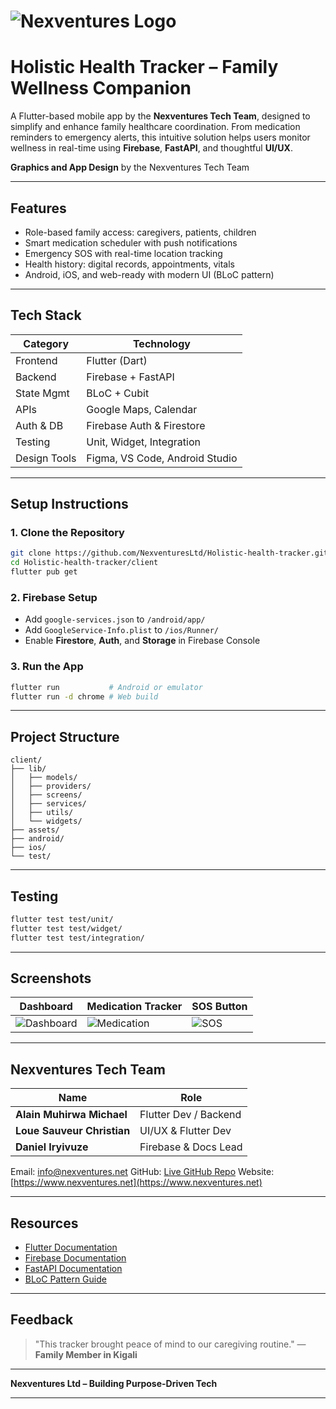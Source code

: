 # ![Nexventures Logo](https://github.com/user-attachments/assets/6d96fe51-d566-4fb7-acb1-cacc764af8a4)


# **Holistic Health Tracker – Family Wellness Companion**

A Flutter-based mobile app by the **Nexventures Tech Team**, designed to simplify and enhance family healthcare coordination. From medication reminders to emergency alerts, this intuitive solution helps users monitor wellness in real-time using **Firebase**, **FastAPI**, and thoughtful **UI/UX**.

**Graphics and App Design** by the Nexventures Tech Team

---

## **Features**

- Role-based family access: caregivers, patients, children  
- Smart medication scheduler with push notifications  
- Emergency SOS with real-time location tracking  
- Health history: digital records, appointments, vitals  
- Android, iOS, and web-ready with modern UI (BLoC pattern)

---

## **Tech Stack**

| Category     | Technology                     |
| ------------ | ------------------------------ |
| Frontend     | Flutter (Dart)                 |
| Backend      | Firebase + FastAPI             |
| State Mgmt   | BLoC + Cubit                   |
| APIs         | Google Maps, Calendar          |
| Auth & DB    | Firebase Auth & Firestore      |
| Testing      | Unit, Widget, Integration      |
| Design Tools | Figma, VS Code, Android Studio |

---

## **Setup Instructions**

### 1. Clone the Repository

```bash
git clone https://github.com/NexventuresLtd/Holistic-health-tracker.git
cd Holistic-health-tracker/client
flutter pub get
````

### 2. Firebase Setup

* Add `google-services.json` to `/android/app/`
* Add `GoogleService-Info.plist` to `/ios/Runner/`
* Enable **Firestore**, **Auth**, and **Storage** in Firebase Console

### 3. Run the App

```bash
flutter run           # Android or emulator
flutter run -d chrome # Web build
```

---

## **Project Structure**

```
client/
├── lib/
│   ├── models/
│   ├── providers/
│   ├── screens/
│   ├── services/
│   ├── utils/
│   └── widgets/
├── assets/
├── android/
├── ios/
└── test/
```

---

## **Testing**

```bash
flutter test test/unit/
flutter test test/widget/
flutter test test/integration/
```

---

## **Screenshots**

| Dashboard                                                                                     | Medication Tracker                                                                             | SOS Button                                                                              |
| --------------------------------------------------------------------------------------------- | ---------------------------------------------------------------------------------------------- | --------------------------------------------------------------------------------------- |
| ![Dashboard](https://github.com/user-attachments/assets/15df9537-217e-4b47-88d1-d3650eb07865) | ![Medication](https://github.com/user-attachments/assets/a5ed8545-b317-410c-9c7b-45bfad3cf012) | ![SOS](https://github.com/user-attachments/assets/6e62c7ab-1b99-42d0-81f2-fbe9aeb81304) |

---

## **Nexventures Tech Team**

| Name                       | Role                  |
| -------------------------- | --------------------- |
| **Alain Muhirwa Michael**  | Flutter Dev / Backend |
| **Loue Sauveur Christian** | UI/UX & Flutter Dev   |
| **Daniel Iryivuze**        | Firebase & Docs Lead  |

Email: [info@nexventures.net](mailto:info@nexventures.net)
GitHub: [Live GitHub Repo](https://github.com/NexventuresLtd/Holistic-health-tracker)
Website: [https://www.nexventures.net](https://www.nexventures.net)

---

## **Resources**

* [Flutter Documentation](https://flutter.dev/docs)
* [Firebase Documentation](https://firebase.google.com/docs)
* [FastAPI Documentation](https://fastapi.tiangolo.com)
* [BLoC Pattern Guide](https://bloclibrary.dev/#/)

---

## **Feedback**

> "This tracker brought peace of mind to our caregiving routine."
> — **Family Member in Kigali**

---

**Nexventures Ltd – Building Purpose-Driven Tech**

---
